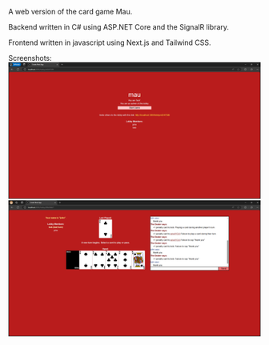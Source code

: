 A web version of the card game Mau. 

Backend written in C# using ASP.NET Core and the SignalR library.

Frontend written in javascript using Next.js and Tailwind CSS.

Screenshots:
![alt text](image-2.png)
![alt text](image-1.png)